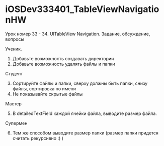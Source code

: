 # iOSDev333401_TableViewNavigationHW

Урок номер 33 - 34. UITableView Navigation. Задание, обсуждение, вопросы

Ученик. 

1. Добавьте возможность создавать директории
2. Добавьте возможность удалять файлы и папки

Студент

3. Сортируйте файлы и папки, сверху должны быть папки, снизу файлы, сортировка по имени
4. Не показывайте скрытые файлы

Мастер

5. В detailedTextField каждой ячейки файла, выводите размер файла.

Супермен

6. Тем же способом выводите размер папки (размер папки придется считать рекурсивно :) )
